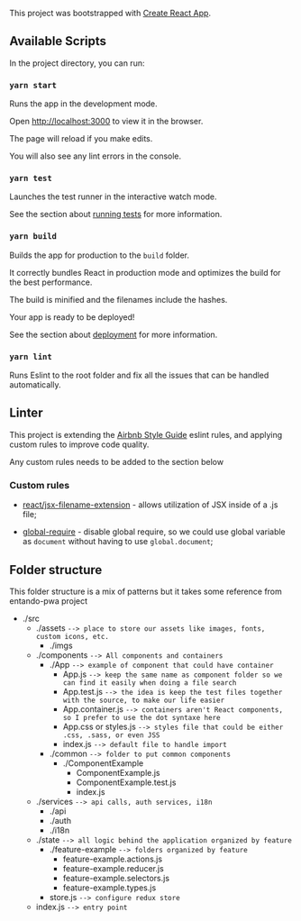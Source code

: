 This project was bootstrapped with [Create React App](https://github.com/facebook/create-react-app).

## Available Scripts

In the project directory, you can run:

### `yarn start`

Runs the app in the development mode.<br>

Open [http://localhost:3000](http://localhost:3000) to view it in the browser.

The page will reload if you make edits.<br>

You will also see any lint errors in the console.

### `yarn test`

Launches the test runner in the interactive watch mode.<br>

See the section about [running tests](https://facebook.github.io/create-react-app/docs/running-tests) for more information.

### `yarn build`

Builds the app for production to the `build` folder.<br>

It correctly bundles React in production mode and optimizes the build for the best performance.

The build is minified and the filenames include the hashes.<br>

Your app is ready to be deployed!

See the section about [deployment](https://facebook.github.io/create-react-app/docs/deployment) for more information.

### `yarn lint`

Runs Eslint to the root folder and fix all the issues that can be handled automatically.

## Linter

This project is extending the [Airbnb Style Guide](https://github.com/airbnb/javascript) eslint rules, and applying custom rules to improve code quality.

Any custom rules needs to be added to the section below

### Custom rules

- [react/jsx-filename-extension](https://github.com/yannickcr/eslint-plugin-react/blob/master/docs/rules/jsx-filename-extension.md) - allows utilization of JSX inside of a .js file;

- [global-require](https://eslint.org/docs/rules/global-require) - disable global require, so we could use global variable as `document` without having to use `global.document`;

## Folder structure

This folder structure is a mix of patterns but it takes some reference from entando-pwa project

- ./src
  - ./assets `--> place to store our assets like images, fonts, custom icons, etc.`
    - ./imgs
  - ./components `--> All components and containers`
    - ./App `--> example of component that could have container`
      - App.js `--> keep the same name as component folder so we can find it easily when doing a file search`
      - App.test.js `--> the idea is keep the test files together with the source, to make our life easier`
      - App.container.js `--> containers aren't React components, so I prefer to use the dot syntaxe here`
      - App.css or styles.js `--> styles file that could be either .css, .sass, or even JSS`
      - index.js `--> default file to handle import`
    - ./common `--> folder to put common components`
      - ./ComponentExample
        - ComponentExample.js
        - ComponentExample.test.js
        - index.js
  - ./services `--> api calls, auth services, i18n`
    - ./api
    - ./auth
    - ./i18n
  - ./state `--> all logic behind the application organized by feature`
    - ./feature-example `--> folders organized by feature`
      - feature-example.actions.js
      - feature-example.reducer.js
      - feature-example.selectors.js
      - feature-example.types.js
    - store.js `--> configure redux store`
  - index.js `--> entry point`
